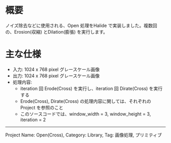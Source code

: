 # 概要

ノイズ除去などに使用される、Open 処理をHalide で実装しました。複数回の、Erosion(収縮) とDilation(膨張) を実行します。

# 主な仕様

- 入力: 1024 x 768 pixel グレースケール画像
- 出力: 1024 x 768 pixel グレースケール画像
- 処理内容:
  - iteration 回 Erode(Cross) を実行し、iteration 回 Dirate(Cross) を実行する
  - Erode(Cross), Dirate(Cross) の処理内容に関しては、それぞれのProject を参照のこと
  - このソースコードでは、window_width = 3, window_height = 3, iteration = 2
---
Project Name: Open(Cross), Category: Library, Tag: 画像処理, プリミティブ
